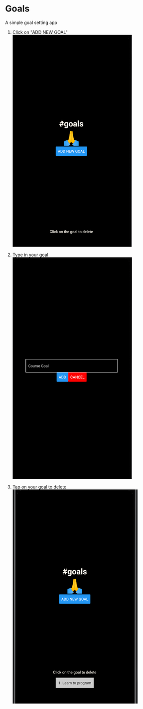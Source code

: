 # Goals  

A simple goal setting app  

1. Click on "ADD NEW GOAL"  
![](Images/PreAdd.PNG)

2. Type in your goal  
![](Images/AddGoalScreen.PNG)

3. Tap on your goal to delete  
![](Images/PostAdd.PNG)
